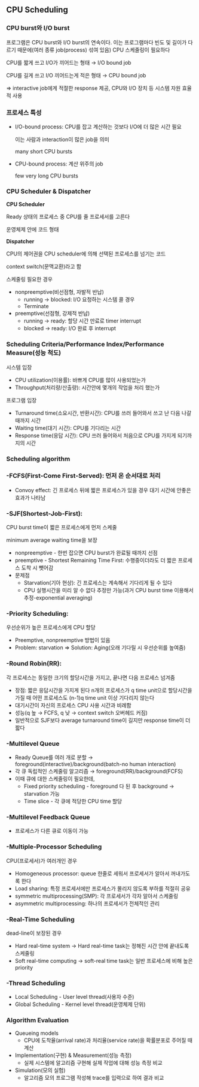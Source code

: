 ## CPU Scheduling

### CPU burst와 I/O burst

프로그램은 CPU burst와 I/O burst의 연속이다. 이는 프로그램마다 빈도 및 길이가 다르기 때문에(여러 종류 job(process) 섞여 있음) CPU 스케줄링이 필요하다

CPU를 짧게 쓰고 I/O가 끼어드는 형태 → I/O bound job

CPU를 길게 쓰고 I/O 끼어드는게 적은 형태 → CPU bound job

⇒ interactive job에게 적절한 response 제공, CPU와 I/O 장치 등 시스템 자원 효율적 사용

### 프로세스 특성

- I/O-bound process: CPU를 잡고 계산하는 것보다 I/O에 더 많은 시간 필요
    
    이는 사람과 interaction이 많은 job을 의미
    
    many short CPU bursts
    
- CPU-bound process: 계산 위주의 job
    
    few very long CPU bursts
    

### CPU Scheduler & Dispatcher

**CPU Scheduler**

Ready 상태의 프로세스 중 CPU를 줄 프로세서를 고른다

운영체제 안에 코드 형태

**Dispatcher**

CPU의 제어권을 CPU scheduler에 의해 선택된 프로세스를 넘기는 코드

context switch(문맥교환)라고 함

스케줄링 필요한 경우

- nonpreemptive(비선점형, 자발적 반납)
    - running → blocked: I/O 요청하는 시스템 콜 경우
    - Terminate
- preemptive(선점형, 강제적 반납)
    - running → ready: 할당 시간 만료로 timer interrupt
    - blocked → ready: I/O 완료 후 interrupt

### Scheduling Criteria/Performance Index/Performance Measure(성능 척도)

시스템 입장

- CPU utilization(이용률): 바쁘게 CPU를 많이 사용되었는가
- Throughput(처리량/산출량): 시간안에 몇개의 작업을 처리 했는가

프로그램 입장

- Turnaround time(소요시간, 반환시간): CPU를 쓰러 들어와서 쓰고 난 다음 나갈때까지 시간
- Waiting time(대기 시간): CPU를 기다리는 시간
- Response time(응답 시간): CPU 쓰러 들어와서 처음으로 CPU를 가지게 되기까지의 시간

### Scheduling algorithm

### -FCFS(First-Come First-Served): 먼저 온 순서대로 처리

- Convoy effect: 긴 프로세스 뒤에 짧은 프로세스가 있을 경우 대기 시간에 안좋은 효과가 나타남

### -SJF(Shortest-Job-First): 
CPU burst time이 짧은 프로세스에게 먼저 스케줄

minimum average waiting time을 보장

- nonpreemptive - 한번 잡으면 CPU burst가 완료될 때까지 선점
- preemptive - Shortest Remaining Time First: 수행중이더라도 더 짧은 프로세스 도착 시 뺏어감
- 문제점
    - Starvation(기아 현상): 긴 프로세스는 계속해서 기다리게 될 수 있다
    - CPU 실행시간을 미리 알 수 없다
    추정만 가능(과거 CPU burst time 이용해서 추정-exponential averaging)

### -Priority Scheduling: 
우선순위가 높은 프로세스에게 CPU 할당

- Preemptive, nonpreemptive 방법이 있음
- Problem: starvation ⇒ Solution: Aging(오래 기다릴 시 우선순위를 높여줌)

### -Round Robin(RR): 
각 프로세스는 동일한 크기의 할당시간을 가지고, 끝나면 다음 프로세스 넘겨줌

- 장점: 짧은 응답시간을 가지게 된다
n개의 프로세스가 q time unit으로 할당시간을 가질 때 어떤 프로세스도 (n-1)q time unit 이상 기다리지 않는다
- 대기시간이 자신의 프로세스 CPU 사용 시간과 비례함
- 성능(q 높 → FCFS, q 낮 → context switch 오버헤드 커짐)
- 일반적으로 SJF보다 average turnaround time이 길지만 response time이 더 짧다

### -Multilevel Queue

- Ready Queue를 여러 개로 분할 → foreground(interactive)/background(batch-no human interaction)
- 각 큐 독립적인 스케줄링 알고리즘 → foreground(RR)/background(FCFS)
- 이때 큐에 대한 스케줄링이 필요한데,
    - Fixed priority scheduling - foreground 다 된 후 background → starvation 가능
    - Time slice - 각 큐에 적당한 CPU time 할당

### -Multilevel Feedback Queue

- 프로세스가 다른 큐로 이동이 가능

### -Multiple-Processor Scheduling

CPU(프로세서)가 여러개인 경우

- Homogeneous processor: queue 한줄로 세워서 프로세서가 알아서 꺼내가도록 한다
- Load sharing: 특정 프로세서에만 프로세스가 몰리지 않도록 부하를 적절히 공유
- symmetric multiprocessing(SMP): 각 프로세서가 각자 알아서 스케줄링
- asymmetric multiprocessing: 하나의 프로세서가 전체적인 관리

### -Real-Time Scheduling

dead-line이 보장된 경우

- Hard real-time system → Hard real-time task는 정해진 시간 안에 끝내도록 스케줄링
- Soft real-time computing → soft-real time task는 일반 프로세스에 비해 높은 priority

### -Thread Scheduling

- Local Scheduling - User level thread(사용자 수준)
- Global Scheduling - Kernel level thread(운영체제 단위)

### Algorithm Evaluation

- Queueing models
    - CPU에 도착율(arrival rate)과 처리율(service rate)을 확률분포로 주어질 때 계산
- Implementation(구현) & Measurement(성능 측정)
    - 실제 시스템에 알고리즘 구현해 실제 작업에 대해 성능 측정 비교
- Simulation(모의 실험)
    - 알고리즘 모의 프로그램 작성해 trace를 입력으로 하여 결과 비교
